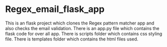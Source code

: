 # Regex_email_flask_app
This is an flask project which clones the Regex pattern matcher app and also checks the email validation.
There is an app.py file which contains the flask code for over all app.
There is scripts folder which contains css styling file.
There is templates folder which contains the html files used.


